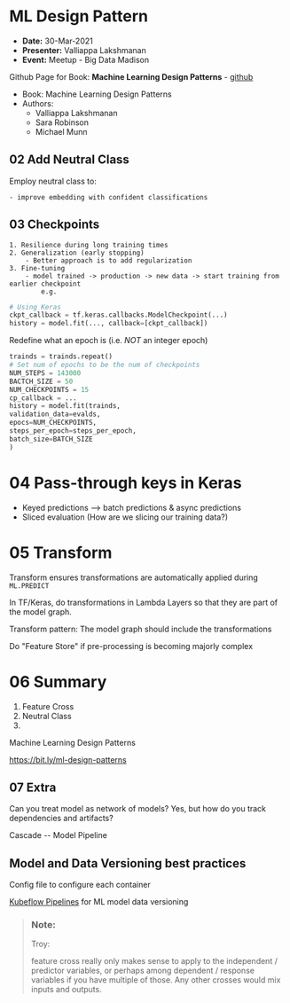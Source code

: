 # ML Design Pattern

- **Date:** 30-Mar-2021
- **Presenter:** Valliappa Lakshmanan
- **Event:** Meetup - Big Data Madison

Github Page for Book: **Machine Learning Design Patterns** - [github](https://github.com/GoogleCloudPlatform/ml-design-patterns "Github @GoogleCloudPlatform/ml-design-patterns")

- Book: Machine Learning Design Patterns
- Authors:
  - Valliappa Lakshmanan
  - Sara Robinson
  - Michael Munn

## 02 Add Neutral Class

Employ neutral class to:

    - improve embedding with confident classifications

## 03 Checkpoints

    1. Resilience during long training times
    2. Generalization (early stopping)
        - Better approach is to add regularization
    3. Fine-tuning
        - model trained -> production -> new data -> start training from earlier checkpoint
            e.g.

```python
# Using Keras
ckpt_callback = tf.keras.callbacks.ModelCheckpoint(...)
history = model.fit(..., callback=[ckpt_callback])
```

Redefine what an epoch is (i.e. _NOT_ an integer epoch)

```python
trainds = trainds.repeat()
# Set num of epochs to be the num of checkpoints
NUM_STEPS = 143000
BACTCH_SIZE = 50
NUM_CHECKPOINTS = 15
cp_callback = ...
history = model.fit(trainds,
validation_data=evalds,
epocs=NUM_CHECKPOINTS,
steps_per_epoch=steps_per_epoch,
batch_size=BATCH_SIZE
)
```

# 04 Pass-through keys in Keras

- Keyed predictions --> batch predictions & async predictions
- Sliced evaluation (How are we slicing our training data?)

# 05 Transform

Transform ensures transformations are automatically applied during `ML.PREDICT`

In TF/Keras, do transformations in Lambda Layers so that they are part of the model graph.

Transform pattern: The model graph should include the transformations

Do "Feature Store" if pre-processing is becoming majorly complex

# 06 Summary

1. Feature Cross
2. Neutral Class
3.

Machine Learning Design Patterns

https://bit.ly/ml-design-patterns

## 07 Extra

Can you treat model as network of models? Yes, but how do you track dependencies and artifacts?

Cascade -- Model Pipeline

## Model and Data Versioning best practices

Config file to configure each container

[Kubeflow Pipelines](kubeflow.org) for ML model data versioning

> ### Note:
>
> Troy:
>
> feature cross really only makes sense to apply to the independent / predictor variables, or perhaps among dependent / response variables if you have multiple of those. Any other crosses would mix inputs and outputs.
